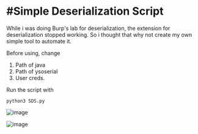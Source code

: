 
#Simple Deserialization Script
=================================================

While i was doing Burp's lab for deserialization, the extension for deserialization stopped working. So i thought that why not create my own simple tool to automate it.

Before using, change 
1) Path of java
2) Path of ysoserial
3) User creds.

Run the script with

```
python3 SDS.py

```

![image](https://user-images.githubusercontent.com/129755967/233560925-57a8feac-2c21-4a32-928c-cae671d465c2.png)

![image](https://user-images.githubusercontent.com/129755967/233561647-427a4838-f1e8-4f88-9afa-c00365f14d83.png)
